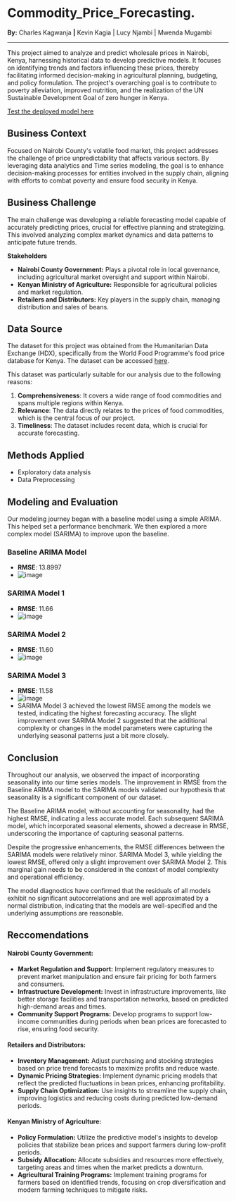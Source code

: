 # Commodity_Price_Forecasting.
**By:** Charles Kagwanja   **|**   Kevin Kagia  |   Lucy Njambi  |
 Mwenda Mugambi
 
---

This project aimed to analyze and predict wholesale prices in Nairobi, Kenya, harnessing historical data to develop predictive models. It focuses on identifying trends and factors influencing these prices, thereby facilitating informed decision-making in agricultural planning, budgeting, and policy formulation. The project's overarching goal is to contribute to poverty alleviation, improved nutrition, and the realization of the UN Sustainable Development Goal of zero hunger in Kenya.

[Test the deployed model here](https://beanpricepredictions.streamlit.app/)

## Business Context
Focused on Nairobi County's volatile food market, this project addresses the challenge of price unpredictability that affects various sectors. By leveraging data analytics and Time series modeling, the goal is to enhance decision-making processes for entities involved in the supply chain, aligning with efforts to combat poverty and ensure food security in Kenya.

## Business Challenge
The main challenge was developing a reliable forecasting model capable of accurately predicting prices, crucial for effective planning and strategizing. This involved analyzing complex market dynamics and data patterns to anticipate future trends.

**Stakeholders**
* **Nairobi County Government:** Plays a pivotal role in local governance, including agricultural market oversight and support within Nairobi. 
* **Kenyan Ministry of Agriculture:** Responsible for agricultural policies and market regulation.
* **Retailers and Distributors:** Key players in the supply chain, managing distribution and sales of beans.

## Data Source
The dataset for this project was obtained from the Humanitarian Data Exchange (HDX), specifically from the World Food Programme's food price database for Kenya. The dataset can be accessed [here](https://data.humdata.org/dataset/wfp-food-prices-for-kenya).

This dataset was particularly suitable for our analysis due to the following reasons:
1. **Comprehensiveness**: It covers a wide range of food commodities and spans multiple regions within Kenya.
2. **Relevance**: The data directly relates to the prices of food commodities, which is the central focus of our project.
3. **Timeliness**: The dataset includes recent data, which is crucial for accurate forecasting.

## Methods Applied
* Exploratory data analysis
* Data Preprocessing 
  
## Modeling and Evaluation
Our modeling journey began with a baseline model using a simple ARIMA. This helped set a performance benchmark. We then explored a more complex model (SARIMA) to improve upon the baseline.
### Baseline ARIMA Model
- **RMSE**: 13.8997
- ![image](https://github.com/Mwenda-Mugambi/Commodity_Price_Forecasting/assets/132069152/9ad99f7b-9d65-4100-80d9-30c7748ddd70)


### SARIMA Model 1
- **RMSE**: 11.66
- ![image](https://github.com/Mwenda-Mugambi/Commodity_Price_Forecasting/assets/132069152/b9fc517c-66bf-441e-9a4f-f2229cb74943)


### SARIMA Model 2
- **RMSE**: 11.60
- ![image](https://github.com/Mwenda-Mugambi/Commodity_Price_Forecasting/assets/132069152/5d5e44af-a9ab-4a13-a91e-724683af7ada)


### SARIMA Model 3
- **RMSE**: 11.58
- ![image](https://github.com/Mwenda-Mugambi/Commodity_Price_Forecasting/assets/132069152/66f438a3-3508-494d-ae6e-994e2020d63f)
- SARIMA Model 3 achieved the lowest RMSE among the models we tested, indicating the highest forecasting accuracy. The slight improvement over SARIMA Model 2 suggested that the additional complexity or changes in the model parameters were capturing the underlying seasonal patterns just a bit more closely.

## Conclusion
Throughout our analysis, we observed the impact of incorporating seasonality into our time series models. The improvement in RMSE from the Baseline ARIMA model to the SARIMA models validated our hypothesis that seasonality is a significant component of our dataset.

The Baseline ARIMA model, without accounting for seasonality, had the highest RMSE, indicating a less accurate model. Each subsequent SARIMA model, which incorporated seasonal elements, showed a decrease in RMSE, underscoring the importance of capturing seasonal patterns.

Despite the progressive enhancements, the RMSE differences between the SARIMA models were relatively minor. SARIMA Model 3, while yielding the lowest RMSE, offered only a slight improvement over SARIMA Model 2. This marginal gain needs to be considered in the context of model complexity and operational efficiency.

The model diagnostics have confirmed that the residuals of all models exhibit no significant autocorrelations and are well approximated by a normal distribution, indicating that the models are well-specified and the underlying assumptions are reasonable.

## Reccomendations
#### Nairobi County Government:
* **Market Regulation and Support:** Implement regulatory measures to prevent market manipulation and ensure fair pricing for both farmers and consumers.
* **Infrastructure Development:** Invest in infrastructure improvements, like better storage facilities and transportation networks, based on predicted high-demand areas and times.
* **Community Support Programs:** Develop programs to support low-income communities during periods when bean prices are forecasted to rise, ensuring food security.

#### Retailers and Distributors:
* **Inventory Management:** Adjust purchasing and stocking strategies based on price trend forecasts to maximize profits and reduce waste.
* **Dynamic Pricing Strategies:** Implement dynamic pricing models that reflect the predicted fluctuations in bean prices, enhancing profitability.
* **Supply Chain Optimization:** Use insights to streamline the supply chain, improving logistics and reducing costs during predicted low-demand periods.

#### Kenyan Ministry of Agriculture:
* **Policy Formulation:** Utilize the predictive model's insights to develop policies that stabilize bean prices and support farmers during low-profit periods.
* **Subsidy Allocation:** Allocate subsidies and resources more effectively, targeting areas and times when the market predicts a downturn.
* **Agricultural Training Programs:** Implement training programs for farmers based on identified trends, focusing on crop diversification and modern farming techniques to mitigate risks.

